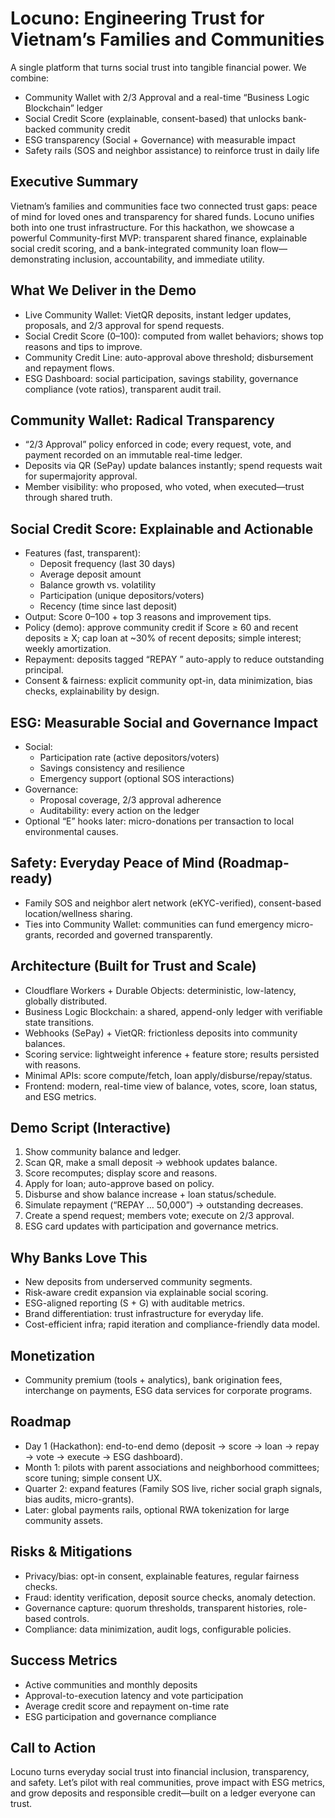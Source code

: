 # Locuno: Engineering Trust for Vietnam’s Families and Communities

A single platform that turns social trust into tangible financial power. We combine:
- Community Wallet with 2/3 Approval and a real-time “Business Logic Blockchain” ledger
- Social Credit Score (explainable, consent-based) that unlocks bank-backed community credit
- ESG transparency (Social + Governance) with measurable impact
- Safety rails (SOS and neighbor assistance) to reinforce trust in daily life

## Executive Summary
Vietnam’s families and communities face two connected trust gaps: peace of mind for loved ones and transparency for shared funds. Locuno unifies both into one trust infrastructure. For this hackathon, we showcase a powerful Community-first MVP: transparent shared finance, explainable social credit scoring, and a bank-integrated community loan flow—demonstrating inclusion, accountability, and immediate utility.

## What We Deliver in the Demo
- Live Community Wallet: VietQR deposits, instant ledger updates, proposals, and 2/3 approval for spend requests.
- Social Credit Score (0–100): computed from wallet behaviors; shows top reasons and tips to improve.
- Community Credit Line: auto-approval above threshold; disbursement and repayment flows.
- ESG Dashboard: social participation, savings stability, governance compliance (vote ratios), transparent audit trail.

## Community Wallet: Radical Transparency
- “2/3 Approval” policy enforced in code; every request, vote, and payment recorded on an immutable real-time ledger.
- Deposits via QR (SePay) update balances instantly; spend requests wait for supermajority approval.
- Member visibility: who proposed, who voted, when executed—trust through shared truth.

## Social Credit Score: Explainable and Actionable
- Features (fast, transparent):
  - Deposit frequency (last 30 days)
  - Average deposit amount
  - Balance growth vs. volatility
  - Participation (unique depositors/voters)
  - Recency (time since last deposit)
- Output: Score 0–100 + top 3 reasons and improvement tips.
- Policy (demo): approve community credit if Score ≥ 60 and recent deposits ≥ X; cap loan at ~30% of recent deposits; simple interest; weekly amortization.
- Repayment: deposits tagged “REPAY <shortID> <amount>” auto-apply to reduce outstanding principal.
- Consent & fairness: explicit community opt-in, data minimization, bias checks, explainability by design.

## ESG: Measurable Social and Governance Impact
- Social:
  - Participation rate (active depositors/voters)
  - Savings consistency and resilience
  - Emergency support (optional SOS interactions)
- Governance:
  - Proposal coverage, 2/3 approval adherence
  - Auditability: every action on the ledger
- Optional “E” hooks later: micro-donations per transaction to local environmental causes.

## Safety: Everyday Peace of Mind (Roadmap-ready)
- Family SOS and neighbor alert network (eKYC-verified), consent-based location/wellness sharing.
- Ties into Community Wallet: communities can fund emergency micro-grants, recorded and governed transparently.

## Architecture (Built for Trust and Scale)
- Cloudflare Workers + Durable Objects: deterministic, low-latency, globally distributed.
- Business Logic Blockchain: a shared, append-only ledger with verifiable state transitions.
- Webhooks (SePay) + VietQR: frictionless deposits into community balances.
- Scoring service: lightweight inference + feature store; results persisted with reasons.
- Minimal APIs: score compute/fetch, loan apply/disburse/repay/status.
- Frontend: modern, real-time view of balance, votes, score, loan status, and ESG metrics.

## Demo Script (Interactive)
1) Show community balance and ledger.  
2) Scan QR, make a small deposit → webhook updates balance.  
3) Score recomputes; display score and reasons.  
4) Apply for loan; auto-approve based on policy.  
5) Disburse and show balance increase + loan status/schedule.  
6) Simulate repayment (“REPAY … 50,000”) → outstanding decreases.  
7) Create a spend request; members vote; execute on 2/3 approval.  
8) ESG card updates with participation and governance metrics.

## Why Banks Love This
- New deposits from underserved community segments.
- Risk-aware credit expansion via explainable social scoring.
- ESG-aligned reporting (S + G) with auditable metrics.
- Brand differentiation: trust infrastructure for everyday life.
- Cost-efficient infra; rapid iteration and compliance-friendly data model.

## Monetization
- Community premium (tools + analytics), bank origination fees, interchange on payments, ESG data services for corporate programs.

## Roadmap
- Day 1 (Hackathon): end-to-end demo (deposit → score → loan → repay → vote → execute → ESG dashboard).
- Month 1: pilots with parent associations and neighborhood committees; score tuning; simple consent UX.
- Quarter 2: expand features (Family SOS live, richer social graph signals, bias audits, micro-grants).
- Later: global payments rails, optional RWA tokenization for large community assets.

## Risks & Mitigations
- Privacy/bias: opt-in consent, explainable features, regular fairness checks.
- Fraud: identity verification, deposit source checks, anomaly detection.
- Governance capture: quorum thresholds, transparent histories, role-based controls.
- Compliance: data minimization, audit logs, configurable policies.

## Success Metrics
- Active communities and monthly deposits
- Approval-to-execution latency and vote participation
- Average credit score and repayment on-time rate
- ESG participation and governance compliance

## Call to Action
Locuno turns everyday social trust into financial inclusion, transparency, and safety. Let’s pilot with real communities, prove impact with ESG metrics, and grow deposits and responsible credit—built on a ledger everyone can trust.